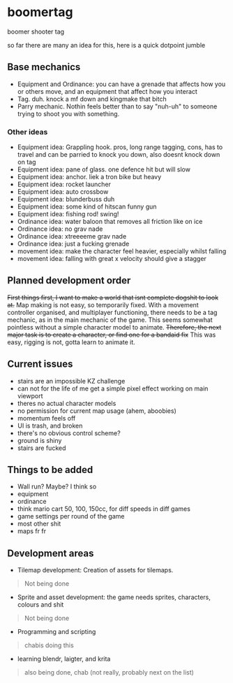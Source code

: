 # boomertag
boomer shooter tag

so far there are many an idea for this, here is a quick dotpoint jumble

## Base mechanics
- Equipment and Ordinance: you can have a grenade that affects how you or others move, and an equipment that affect how you interact
- Tag. duh. knock a mf down and kingmake that bitch
- Parry mechanic. Nothin feels better than to say "nuh-uh" to someone trying to shoot you with something.
### Other ideas
- Equipment idea: Grappling hook. pros, long range tagging, cons, has to travel and can be parried to knock you down, also doesnt knock down on tag
- Equipment idea: pane of glass. one defence hit but will slow
- Equipment idea: anchor. liek a tron bike but heavy
- Equipment idea: rocket launcher
- Equipment idea: auto crossbow
- Equipment idea: blunderbuss duh
- Equipment idea: some kind of hitscan funny gun
- Equipment idea: fishing rod! swing!
- Ordinance idea: water baloon that removes all friction like on ice
- Ordinance idea: no grav nade
- Ordinance idea: xtreeeeme grav nade
- Ordinance idea: just a fucking grenade
- movement idea: make the character feel heavier, especially whilst falling 
- movement idea: falling with great x velocity should give a stagger 

## Planned development order

~~First things first, I want to make a world that isnt complete dogshit to look at.~~ Map making is not easy, so temporarily fixed.
With a movement controller organised, and multiplayer functioning, there needs to be a tag mechanic, as in the main mechanic of the game. This seems somewhat pointless without a simple character model to animate. ~~Therefore, the next major task is to create a character, or find one for a bandaid fix~~ This was easy, rigging is not, gotta learn to animate it.

## Current issues
- stairs are an impossible KZ challenge
- can not for the life of me get a simple pixel effect working on main viewport
- theres no actual character models
- no permission for current map usage (ahem, aboobies)
- momentum feels off
- UI is trash, and broken
- there's no obvious control scheme?
- ground is shiny
- stairs are fucked

## Things to be added
- Wall run? Maybe? I think so
- equipment
- ordinance
- think mario cart 50, 100, 150cc, for diff speeds in diff games
- game settings per round of the game
- most other shit
- maps fr fr

## Development areas
- Tilemap development: Creation of assets for tilemaps.
> Not being done
- Sprite and asset development: the game needs sprites, characters, colours and shit
> Not being done
- Programming and scripting
> chabis doing this
- learning blendr, laigter, and krita
> also being done, chab (not really, probably next on the list)
